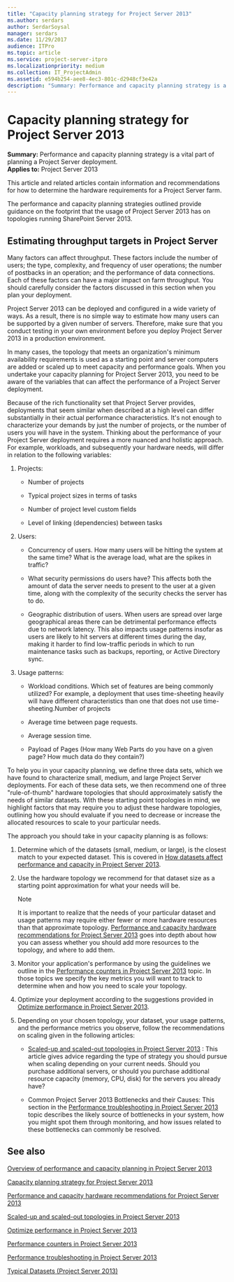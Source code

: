```yaml
---
title: "Capacity planning strategy for Project Server 2013"
ms.author: serdars
author: SerdarSoysal
manager: serdars
ms.date: 11/29/2017
audience: ITPro
ms.topic: article
ms.service: project-server-itpro
ms.localizationpriority: medium
ms.collection: IT_ProjectAdmin
ms.assetid: e594b254-aee8-4ec3-801c-d2948cf3e42a
description: "Summary: Performance and capacity planning strategy is a vital part of planning a Project Server deployment."
---
```


# Capacity planning strategy for Project Server 2013
 
 **Summary:** Performance and capacity planning strategy is a vital part of planning a Project Server deployment.<br/>
**Applies to:** Project Server 2013
  
This article and related articles contain information and recommendations for how to determine the hardware requirements for a Project Server farm.
  
The performance and capacity planning strategies outlined provide guidance on the footprint that the usage of Project Server 2013 has on topologies running SharePoint Server 2013. 
  
## Estimating throughput targets in Project Server

Many factors can affect throughput. These factors include the number of users; the type, complexity, and frequency of user operations; the number of postbacks in an operation; and the performance of data connections. Each of these factors can have a major impact on farm throughput. You should carefully consider the factors discussed in this section when you plan your deployment.
  
Project Server 2013 can be deployed and configured in a wide variety of ways. As a result, there is no simple way to estimate how many users can be supported by a given number of servers. Therefore, make sure that you conduct testing in your own environment before you deploy Project Server 2013 in a production environment.
  
In many cases, the topology that meets an organization's minimum availability requirements is used as a starting point and server computers are added or scaled up to meet capacity and performance goals. When you undertake your capacity planning for Project Server 2013, you need to be aware of the variables that can affect the performance of a Project Server deployment.
  
Because of the rich functionality set that Project Server provides, deployments that seem similar when described at a high level can differ substantially in their actual performance characteristics. It's not enough to characterize your demands by just the number of projects, or the number of users you will have in the system. Thinking about the performance of your Project Server deployment requires a more nuanced and holistic approach. For example, workloads, and subsequently your hardware needs, will differ in relation to the following variables:
  
1. Projects:
    
   - Number of projects
    
   - Typical project sizes in terms of tasks
    
   - Number of project level custom fields
    
   - Level of linking (dependencies) between tasks
    
2. Users:
    
   - Concurrency of users. How many users will be hitting the system at the same time? What is the average load, what are the spikes in traffic?
    
   - What security permissions do users have? This affects both the amount of data the server needs to present to the user at a given time, along with the complexity of the security checks the server has to do.
    
   - Geographic distribution of users. When users are spread over large geographical areas there can be detrimental performance effects due to network latency. This also impacts usage patterns insofar as users are likely to hit servers at different times during the day, making it harder to find low-traffic periods in which to run maintenance tasks such as backups, reporting, or Active Directory sync.
    
3. Usage patterns:
    
   - Workload conditions. Which set of features are being commonly utilized? For example, a deployment that uses time-sheeting heavily will have different characteristics than one that does not use time-sheeting.Number of projects
    
   - Average time between page requests.
    
   - Average session time.
    
   - Payload of Pages (How many Web Parts do you have on a given page? How much data do they contain?)
    
To help you in your capacity planning, we define three data sets, which we have found to characterize small, medium, and large Project Server deployments. For each of these data sets, we then recommend one of three "rule-of-thumb" hardware topologies that should approximately satisfy the needs of similar datasets. With these starting point topologies in mind, we highlight factors that may require you to adjust these hardware topologies, outlining how you should evaluate if you need to decrease or increase the allocated resources to scale to your particular needs. 
  
The approach you should take in your capacity planning is as follows:
  
1. Determine which of the datasets (small, medium, or large), is the closest match to your expected dataset. This is covered in [How datasets affect performance and capacity in Project Server 2013](how-datasets-affect-performance-and-capacity-in-project-server-2013.md).
    
2. Use the hardware topology we recommend for that dataset size as a starting point approximation for what your needs will be. 
    
    > [!NOTE]
    > It is important to realize that the needs of your particular dataset and usage patterns may require either fewer or more hardware resources than that approximate topology. [Performance and capacity hardware recommendations for Project Server 2013](performance-and-capacity-hardware-recommendations-for-project-server-2013.md) goes into depth about how you can assess whether you should add more resources to the topology, and where to add them.
  
3. Monitor your application's performance by using the guidelines we outline in the [Performance counters in Project Server 2013](performance-counters-in-project-server-2013.md) topic. In those topics we specify the key metrics you will want to track to determine when and how you need to scale your topology.
    
4. Optimize your deployment according to the suggestions provided in [Optimize performance in Project Server 2013](optimize-performance-in-project-server-2013.md). 
    
5. Depending on your chosen topology, your dataset, your usage patterns, and the performance metrics you observe, follow the recommendations on scaling given in the following articles:
    
   - [Scaled-up and scaled-out topologies in Project Server 2013](scaled-up-and-scaled-out-topologies-in-project-server-2013.md) : This article gives advice regarding the type of strategy you should pursue when scaling depending on your current needs. Should you purchase additional servers, or should you purchase additional resource capacity (memory, CPU, disk) for the servers you already have?
    
   - Common Project Server 2013 Bottlenecks and their Causes: This section in the [Performance troubleshooting in Project Server 2013](performance-troubleshooting-in-project-server-2013.md) topic describes the likely source of bottlenecks in your system, how you might spot them through monitoring, and how issues related to these bottlenecks can commonly be resolved.
    
## See also

[Overview of performance and capacity planning in Project Server 2013](overview-of-performance-and-capacity-planning-in-project-server-2013.md)
  
[Capacity planning strategy for Project Server 2013](capacity-planning-strategy-for-project-server-2013.md)
  
[Performance and capacity hardware recommendations for Project Server 2013](performance-and-capacity-hardware-recommendations-for-project-server-2013.md)
  
[Scaled-up and scaled-out topologies in Project Server 2013](scaled-up-and-scaled-out-topologies-in-project-server-2013.md)
  
[Optimize performance in Project Server 2013](optimize-performance-in-project-server-2013.md)
  
[Performance counters in Project Server 2013](performance-counters-in-project-server-2013.md)
  
[Performance troubleshooting in Project Server 2013](performance-troubleshooting-in-project-server-2013.md)

[Typical Datasets (Project Server 2013)](./project-server-2013-and-2016.md)